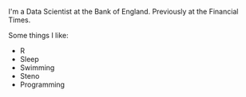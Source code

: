 I'm a Data Scientist at the Bank of England. Previously at the Financial Times.

Some things I like:

- R
- Sleep
- Swimming
- Steno
- Programming
